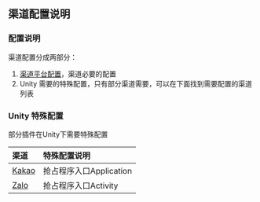 ## 渠道配置说明

### 配置说明

渠道配置分成两部分：

1. [渠道平台配置](../../Channel/README.md)，渠道必要的配置
2. Unity 需要的特殊配置，只有部分渠道需要，可以在下面找到需要配置的渠道列表

### Unity 特殊配置

部分插件在Unity下需要特殊配置

| 渠道 | 特殊配置说明 |
| :-- | :-- |
| [Kakao](kakao.md) | 抢占程序入口Application |
| [Zalo](zalo.md) | 抢占程序入口Activity |
